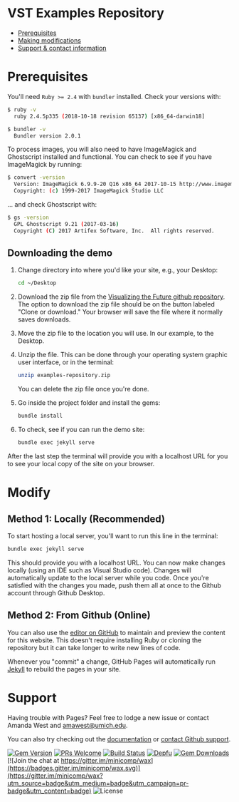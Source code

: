 # VST Examples Repository

- [Prerequisites](#Prerequisites)
- [Making modifications](#Modify)
- [Support & contact information](#Support)

# Prerequisites

You'll need `Ruby >= 2.4` with `bundler` installed. Check your versions with:

```bash
$ ruby -v
  ruby 2.4.5p335 (2018-10-18 revision 65137) [x86_64-darwin18]

$ bundler -v
  Bundler version 2.0.1
```

To process images, you will also need to have ImageMagick and Ghostscript installed and functional. You can check to see if you have ImageMagick by running:

```bash
$ convert -version
  Version: ImageMagick 6.9.9-20 Q16 x86_64 2017-10-15 http://www.imagemagick.org
  Copyright: (c) 1999-2017 ImageMagick Studio LLC
```

... and check Ghostscript with:
```bash
$ gs -version
  GPL Ghostscript 9.21 (2017-03-16)
  Copyright (C) 2017 Artifex Software, Inc.  All rights reserved.
```

## Downloading the demo

1. Change directory into where you'd like your site, e.g., your Desktop:
    ```sh
    cd ~/Desktop
    ```
2. Download the zip file from the [Visualizing the Future github repository](https://github.com/visualizingthefuture/examples-repository). The option to download the zip file should be on the button labeled "Clone or download." Your browser will save the file where it normally saves downloads.

3. Move the zip file to the location you will use. In our example, to the Desktop.

4. Unzip the file. This can be done through your operating system graphic user interface, or in the terminal:
    ```sh
    unzip examples-repository.zip
    ```
    You can delete the zip file once you're done.


5. Go inside the project folder and install the gems:
    ```sh
    bundle install
    ```
6. To check, see if you can run the demo site:
    ```sh
    bundle exec jekyll serve
    ```
After the last step the terminal will provide you with a localhost URL for you to see your local copy of the site on your browser. 

# Modify 

## Method 1: Locally (Recommended)

To start hosting a local server, you'll want to run this line in the terminal: 

```markdown
bundle exec jekyll serve

```
This should provide you with a localhost URL. You can now make changes locally (using an IDE such as Visual Studio code). Changes will automatically update to the local server while you code. Once you're satisfied with the changes you made, push them all at once to the Github account through Github Desktop. 

## Method 2: From Github (Online)
You can also use the [editor on GitHub](https://github.com/Contrafabulists/think-tanks/edit/master/README.md) to maintain and preview the content for this website. This doesn't require installing Ruby or cloning the repository but it can take longer to write new lines of code. 

Whenever you "commit" a change, GitHub Pages will automatically run [Jekyll](https://jekyllrb.com/) to rebuild the pages in your site. 

# Support

Having trouble with Pages? Feel free to lodge a new issue or contact Amanda West and amawest@umich.edu. 

You can also try checking out the [documentation](https://help.github.com/categories/github-pages-basics/) or [contact Github support](https://github.com/contact). 

[![Gem Version](https://badge.fury.io/rb/wax_theme.svg)](https://badge.fury.io/rb/wax_tasks)
[![PRs Welcome](https://img.shields.io/badge/PRs-welcome-brightgreen.svg?style=flat-square)](http://makeapullrequest.com)
[![Build Status](https://travis-ci.org/mnyrop/wax.svg?branch=master)](https://travis-ci.org/minicomp/wax)
[![Depfu](https://badges.depfu.com/badges/9d4da973f2cd2680c11ca34738c2dfb2/overview.svg)](https://depfu.com/github/minicomp/wax?project_id=10550)
[![Gem Downloads](https://img.shields.io/gem/dt/wax_theme.svg?color=046d0b)](https://badge.fury.io/rb/wax_theme)
[![Join the chat at https://gitter.im/minicomp/wax](https://badges.gitter.im/minicomp/wax.svg)](https://gitter.im/minicomp/wax?utm_source=badge&utm_medium=badge&utm_campaign=pr-badge&utm_content=badge)
![License](https://img.shields.io/github/license/minicomp/wax_tasks.svg?color=c6a1e0) 
